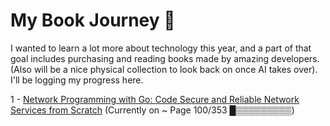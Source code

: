 # My Book Journey 📖

I wanted to learn a lot more about technology this year, and a part of that goal includes purchasing and reading books made by amazing developers. (Also will be a nice physical collection to look back on once AI takes over). I'll be logging my progress here.

1 - [Network Programming with Go: Code Secure and Reliable Network Services from Scratch](https://www.amazon.com/Network-Programming-Go-Adam-Woodbeck/dp/1718500882) (Currently on ~ Page 100/353 █▒▒▒▒▒▒▒▒▒)
